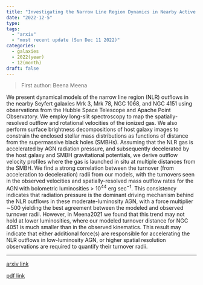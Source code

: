 ```yaml
---
title: "Investigating the Narrow Line Region Dynamics in Nearby Active Galaxies"
date: "2022-12-5"
type:
tags:
  - "arxiv"
  - "most recent update (Sun Dec 11 2022)"
categories:
  - galaxies
  - 2022(year)
  - 12(month)
draft: false
---
```


> First author: Beena Meena

 We present dynamical models of the narrow line region (NLR) outflows in the
nearby Seyfert galaxies Mrk 3, Mrk 78, NGC 1068, and NGC 4151 using
observations from the Hubble Space Telescope and Apache Point Observatory. We
employ long-slit spectroscopy to map the spatially-resolved outflow and
rotational velocities of the ionized gas. We also perform surface brightness
decompositions of host galaxy images to constrain the enclosed stellar mass
distributions as functions of distance from the supermassive black holes
(SMBHs). Assuming that the NLR gas is accelerated by AGN radiation pressure,
and subsequently decelerated by the host galaxy and SMBH gravitational
potentials, we derive outflow velocity profiles where the gas is launched in
situ at multiple distances from the SMBH. We find a strong correlation between
the turnover (from acceleration to deceleration) radii from our models, with
the turnovers seen in the observed velocities and spatially-resolved mass
outflow rates for the AGN with bolometric luminosities $>$ 10$^{44}$ erg
sec$^{-1}$. This consistency indicates that radiation pressure is the dominant
driving mechanism behind the NLR outflows in these moderate-luminosity AGN,
with a force multiplier $\sim$500 yielding the best agreement between the
modeled and observed turnover radii. However, in Meena2021 we found that this
trend may not hold at lower luminosities, where our modeled turnover distance
for NGC 4051 is much smaller than in the observed kinematics. This result may
indicate that either additional force(s) are responsible for accelerating the
NLR outflows in low-luminosity AGN, or higher spatial resolution observations
are required to quantify their turnover radii.

---
[arxiv link](http://arxiv.org/abs/2212.02513v1)

[pdf link](http://arxiv.org/pdf/2212.02513v1)